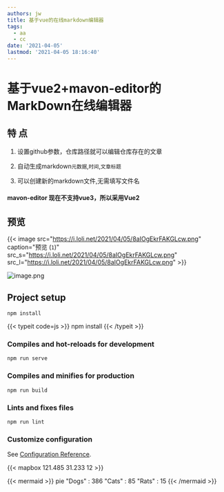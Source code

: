 ```yaml
---
authors: jw
title: 基于vue的在线markdown编辑器
tags:
  - aa
  - cc
date: '2021-04-05'
lastmod: '2021-04-05 18:16:40'
---
```

# 基于vue2+mavon-editor的MarkDown在线编辑器

## 特 点

1. 设置github参数，仓库路径就可以编辑仓库存在的文章

2. 自动生成markdown`元数据`,`时间`,`文章标题`

3. 可以创建新的markdown文件,无需填写文件名

#### mavon-editor 现在不支持vue3，所以采用Vue2


## 预览

{{< image src="https://i.loli.net/2021/04/05/8aIOgEkrFAKGLcw.png" caption="预览 (`1`)" src_s="https://i.loli.net/2021/04/05/8aIOgEkrFAKGLcw.png" src_l="https://i.loli.net/2021/04/05/8aIOgEkrFAKGLcw.png" >}}

![image.png](https://i.loli.net/2021/04/05/OospHq5yV1BJjGA.png)


## Project setup
```
npm install
```
{{< typeit code=js >}}
npm install
{{< /typeit >}}

### Compiles and hot-reloads for development
```
npm run serve
```

### Compiles and minifies for production
```
npm run build
```

### Lints and fixes files
```
npm run lint
```

### Customize configuration
See [Configuration Reference](https://cli.vuejs.org/config/).

{{< mapbox 121.485 31.233 12 >}}

{{< mermaid >}}
pie
    "Dogs" : 386
    "Cats" : 85
    "Rats" : 15
{{< /mermaid >}}


